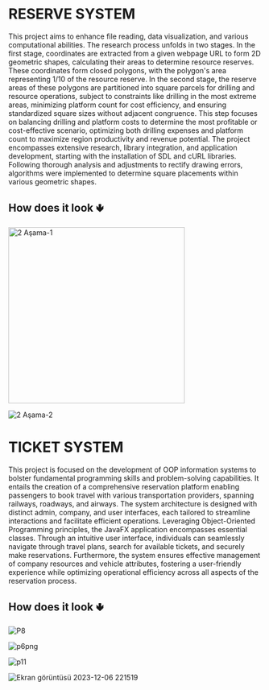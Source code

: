 <h1>RESERVE SYSTEM </h1>


This project aims to enhance file reading, data visualization, and various computational abilities. The research process unfolds in two stages. 
In the first stage, coordinates are extracted from a given webpage URL to form 2D geometric shapes, calculating their areas to determine resource reserves. 
These coordinates form closed polygons, with the polygon's area representing 1/10 of the resource reserve.
In the second stage, the reserve areas of these polygons are partitioned into square parcels for drilling and resource operations, subject to constraints like drilling in the most extreme areas, minimizing platform count for cost efficiency,
and ensuring standardized square sizes without adjacent congruence. 
This step focuses on balancing drilling and platform costs to determine the most profitable or cost-effective scenario, optimizing both drilling expenses and platform count to maximize region productivity and revenue potential. 
The project encompasses extensive research, library integration, and application development, starting with the installation of SDL and cURL libraries. 
Following thorough analysis and adjustments to rectify drawing errors, algorithms were implemented to determine square placements within various geometric shapes. 



<h2> How does it look &#129155; </h2>

<img src="https://github.com/Merveziya/My-Projects/assets/108355676/1cbee429-677d-4dfe-b932-aa51683af6ae" alt="2 Aşama-1" width =350px ><br>

<img src="https://github.com/Merveziya/My-Projects/assets/108355676/f472e6b8-c22f-444e-b05f-1b6ec0a355fc" alt="2 Aşama-2">


<h1>TICKET SYSTEM </h1>



This project is focused on the development of OOP information systems to bolster fundamental programming skills and problem-solving capabilities.
It entails the creation of a comprehensive reservation platform enabling passengers to book travel with various transportation providers, spanning railways, roadways, and airways. 
The system architecture is designed with distinct admin, company, and user interfaces, each tailored to streamline interactions and facilitate efficient operations.
Leveraging Object-Oriented Programming principles, the JavaFX application encompasses essential classes. 
Through an intuitive user interface, individuals can seamlessly navigate through travel plans, search for available tickets, and securely make reservations. 
Furthermore, the system ensures effective management of company resources and vehicle attributes, fostering a user-friendly experience while optimizing operational efficiency across all aspects of the reservation process.



<h2> How does it look &#129155; </h2>

![P8](https://github.com/Merveziya/color-palette/assets/108355676/6626fe13-68bf-4a98-8c74-c528a48daf2f)

![p6png](https://github.com/Merveziya/color-palette/assets/108355676/24305f01-5b71-46b1-b178-dc870bf73fea)

![p11](https://github.com/Merveziya/color-palette/assets/108355676/b7310415-70cc-4599-b307-b582897a4002)

![Ekran görüntüsü 2023-12-06 221519](https://github.com/Merveziya/color-palette/assets/108355676/601563b0-ea75-400a-8a93-b7303721e71f)
